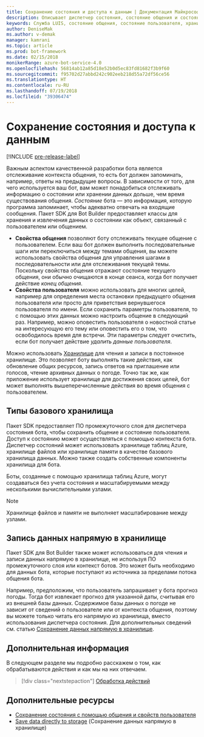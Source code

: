 ```yaml
---
title: Сохранение состояния и доступа к данным | Документация Майкрософт
description: Описывает диспетчер состояния, состояние общения и состояние пользователя в пакете SDK для Bot Builder.
keywords: Служба LUIS, состояние общения, состояние пользователя, хранилище, диспетчер состояния
author: DeniseMak
ms.author: v-demak
manager: kamrani
ms.topic: article
ms.prod: bot-framework
ms.date: 02/15/2018
monikerRange: azure-bot-service-4.0
ms.openlocfilehash: 56814ab12a85d18e52b0d5ec83fd81682f3b9f60
ms.sourcegitcommit: f95702d27abbd242c902eeb218d55a72df56ce56
ms.translationtype: HT
ms.contentlocale: ru-RU
ms.lasthandoff: 07/19/2018
ms.locfileid: "39306474"
---
```

# <a name="save-state-and-access-data"></a>Сохранение состояния и доступа к данным
[!INCLUDE [pre-release-label](../includes/pre-release-label.md)]

Важным аспектом качественной разработки бота является отслеживание контекста общения, то есть бот должен запоминать, например, ответы на предыдущие вопросы.
В зависимости от того, для чего используется ваш бот, вам может понадобиться отслеживать информацию о состоянии или хранении данных дольше, чем время существования общения.
*Состояние* бота — это информация, которую программа запоминает, чтобы адекватно отвечать на входящие сообщения. Пакет SDK для Bot Builder предоставляет классы для хранения и извлечения данных о состоянии как объект, связанный с пользователем или общением.

* **Свойства общения** позволяют боту отслеживать текущее общение с пользователем. Если ваш бот должен выполнить последовательные шаги или переключиться между темами общения, вы можете использовать свойства общения для управления шагами в последовательности или для отслеживания текущей темы. Поскольку свойства общения отражают состояние текущего общения, они обычно очищаются в конце сеанса, когда бот получает действие _конец общения_.
* **Свойства пользователя** можно использовать для многих целей, например для определения места остановки предыдущего общения пользователя или просто для приветствия вернувшегося пользователя по имени. Если сохранить параметры пользователя, то с помощью этих данных можно настроить общение в следующий раз. Например, можно оповестить пользователя о новостной статье на интересующую его тему или оповестить его о том, что освободилось время для встречи. Эти параметры следует очистить, если бот получает действие _удалить данные пользователя_.

Можно использовать [Хранилище](bot-builder-howto-v4-storage.md) для чтения и записи в постоянное хранилище. Это позволяет боту выполнять такие действия, как обновление общих ресурсов, запись ответов на приглашение или голосов, чтение архивных данных о погоде. Точно так же, как приложение использует хранилище для достижения своих целей, бот может выполнять вышеперечисленные действия во время общения с пользователем.

<!-- 
*Conversation state* pertains to the current conversation that the user is having with your bot. When the conversation ends, your bot deletes this data.

You can also store *user state* that persists after a conversation ends. For example, if you store a user's preferences, you can use that information to customize the conversation the next time you chat. For example, you might alert the user to a news article about a topic that interests her, or alert a user when an appointment becomes available. 
-->

<!-- You should generally avoid saving state using a global variable or function closures.
Doing so will create issues when you want to scale out your bot. Instead, use the conversation state and user state middleware that the BotBuilder SDK provides --> 


## <a name="types-of-underlying-storage"></a>Типы базового хранилища

Пакет SDK предоставляет ПО промежуточного слоя для диспетчера состояния бота, чтобы сохранить общение и состояние пользователя. Доступ к состоянию может осуществляться с помощью контекста бота. Диспетчер состояний может использовать хранилище таблиц Azure, хранилище файлов или хранилище памяти в качестве базового хранилища данных. Можно также создать собственные компоненты хранилища для бота.

Боты, созданные с помощью хранилища таблиц Azure, могут создаваться без учета состояния и масштабируемыми между несколькими вычислительными узлами.

> [!NOTE] 
> Хранилище файлов и памяти не выполняет масштабирование между узлами.

## <a name="writing-directly-to-storage"></a>Запись данных напрямую в хранилище

Пакет SDK для Bot Builder также может использоваться для чтения и записи данных напрямую в хранилище, не используя ПО промежуточного слоя или контекст ботов. Это может быть необходимо для данных бота, которые поступают из источника за пределами потока общения бота.

Например, предположим, что пользователь запрашивает у бота прогноз погоды. Тогда бот извлекает прогноз для указанной даты, считывая его из внешней базы данных. Содержимое базы данных о погоде не зависит от сведений о пользователе или от контекста общения, поэтому вы можете только читать его напрямую из хранилища, вместо использования диспетчера состояния.  Для дополнительных сведений см. статью [Сохранение данных напрямую в хранилище](bot-builder-howto-v4-storage.md).

## <a name="next-steps"></a>Дополнительная информация

В следующем разделе мы подробно расскажем о том, как обрабатываются действия и как мы на них отвечаем.

> [!div class="nextstepaction"]
> [Обработка действий](bot-builder-concept-activity-processing.md)

## <a name="additional-resources"></a>Дополнительные ресурсы

- [Сохранение состояния с помощью общения и свойств пользователя](bot-builder-howto-v4-state.md)
- [Save data directly to storage](bot-builder-howto-v4-storage.md) (Сохранение данных напрямую в хранилище)
